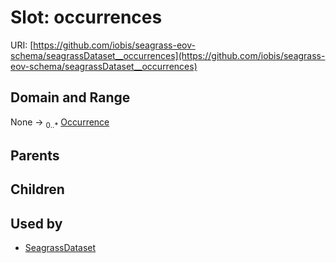 
# Slot: occurrences



URI: [https://github.com/iobis/seagrass-eov-schema/seagrassDataset__occurrences](https://github.com/iobis/seagrass-eov-schema/seagrassDataset__occurrences)


## Domain and Range

None &#8594;  <sub>0..\*</sub> [Occurrence](Occurrence.md)

## Parents


## Children


## Used by

 * [SeagrassDataset](SeagrassDataset.md)
